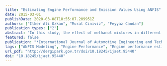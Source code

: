 ```yaml
---
title: "Estimating Engine Performance and Emission Values Using ANFIS"
date: 2015-03-01
publishDate: 2020-03-08T18:55:07.209951Z
authors: ["Ilker Ali Ozkan", "Murat Ciniviz", "Feyyaz Candan"]
publication_types: ["2"]
abstract: "In this study, the effect of methanol mixtures in different proportions to emission and performance of the motor has been estimated using Adaptive Neuro Fuzzy Inference System (ANFIS) model. Training data and test data have been obtained from the results of experiments on a single cylinder, four-stroke engine with direct-injection under different spraying pressures. An ANFIS model has been developed using these experimental data. The estimated performance of the model has been obtained by comparison of the estimated results of the ANFIS model and the experimental results. It is seen that the obtained ANFIS model can make solid estimations about output emission and performance values of an internal combustion engine with different methanol mixtures. Özet: Bu çalışmada, farklı oranlarda metanol karışımlarının emisyona ve motor performansına etkisi Adaptif Sinirsel Bulanık Çıkarım Sistemi (ANFIS)modeli kullanılarak tahmin edilmiştir. Eğitim verisi ve test verileri, farklı püskürtme basınçları altında direkt enjeksiyonlu dört zamanlı motorun tek bir silindiri üzerindeki deneylerin sonuçlarından elde edilmiştir. Bir ANFIS modeli bu deneysel veriler kullanılarak geliştirilmiştir. Modelin tahmini performansı ANFIS modelin tahmini sonuçları ve deney sonuçlarının karşılaştırılması ile elde edilmiştir. Elde edilen ANFIS modelinin farklı metanol karışımları ile içten yanmalı bir motorun çıkış emisyonu ve performans değerleri hakkında sağlam bir tahmin yapabildiği görülmektedir."
featured: false
publication: "*International Journal of Automotive Engineering and Technologies*"
tags: ["ANFIS Modeling", "Engine Performance", "Engine performance estimating / ANFIS Modellemesi", "Motor Performansı", "Motor performans tahmini"]
url_pdf: "http://dergipark.gov.tr/doi/10.18245/ijaet.95440"
doi: "10.18245/ijaet.95440"
---
```


